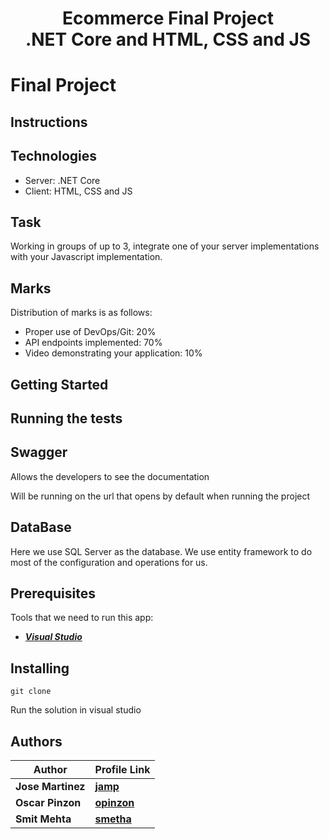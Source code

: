 <h1 align="center">
    <b>Ecommerce Final Project<br> .NET Core and HTML, CSS and JS </b> 
<br>
</h1>

# Final Project

## Instructions

## Technologies

- Server: .NET Core
- Client: HTML, CSS and JS

## Task

Working in groups of up to 3, integrate one of your server implementations with your Javascript implementation.

## Marks

Distribution of marks is as follows:

- Proper use of DevOps/Git: 20%
- API endpoints implemented: 70%
- Video demonstrating your application: 10%

## Getting Started

## Running the tests

## Swagger

Allows the developers to see the documentation

Will be running on the url that opens by default when running the project

## DataBase

Here we use SQL Server as the database.
We use entity framework to do most of the configuration and operations for us.

## Prerequisites

Tools that we need to run this app:

- **_[Visual Studio](https://visualstudio.microsoft.com/)_**

## Installing

```
git clone
```

Run the solution in visual studio

## Authors

| Author            | Profile Link                                  |
| ----------------- | :-------------------------------------------- |
| **Jose Martinez** | **[jamp](https://github.com/joshepp)**        |
| **Oscar Pinzon**  | **[opinzon](https://github.com/oscarpinzon)** |
| **Smit Mehta**    | **[smetha](https://github.com/smit-dm)**      |
